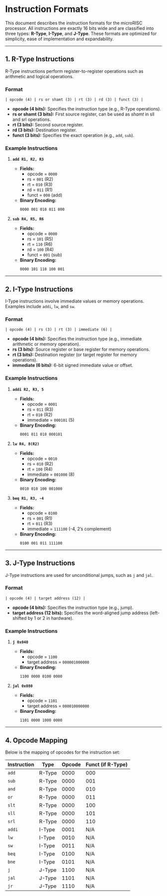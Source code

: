 # Instruction Formats

This document describes the instruction formats for the microRISC processor. All instructions are exactly 16 bits wide and are classified into three types: **R-Type**, **I-Type**, and **J-Type**. These formats are optimized for simplicity, ease of implementation and expandability.

---

## **1. R-Type Instructions**
R-Type instructions perform register-to-register operations such as arithmetic and logical operations.

### **Format**
```
| opcode (4) | rs or shamt (3) | rt (3) | rd (3) | funct (3) |
```
- **opcode (4 bits):** Specifies the instruction type (e.g., R-Type operations).
- **rs or shamt (3 bits):** First source register, can be used as *shamt* in sll and srl operations.
- **rt (3 bits):** Second source register.
- **rd (3 bits):** Destination register.
- **funct (3 bits):** Specifies the exact operation (e.g., `add`, `sub`).

### **Example Instructions**
1. **`add R1, R2, R3`**
   - **Fields:**
     - opcode = `0000`
     - rs = `001` (R2)
     - rt = `010` (R3)
     - rd = `011` (R1)
     - funct = `000` (add)
   - **Binary Encoding:**
     ```
     0000 001 010 011 000
     ```

2. **`sub R4, R5, R6`**
   - **Fields:**
     - opcode = `0000`
     - rs = `101` (R5)
     - rt = `110` (R6)
     - rd = `100` (R4)
     - funct = `001` (sub)
   - **Binary Encoding:**
     ```
     0000 101 110 100 001
     ```

---

## **2. I-Type Instructions**
I-Type instructions involve immediate values or memory operations. Examples include `addi`, `lw`, and `sw`.

### **Format**
```
| opcode (4) | rs (3) | rt (3) | immediate (6) |
```
- **opcode (4 bits):** Specifies the instruction type (e.g., immediate arithmetic or memory operation).
- **rs (3 bits):** Source register or base register for memory operations.
- **rt (3 bits):** Destination register (or target register for memory operations).
- **immediate (6 bits):** 6-bit signed immediate value or offset.

### **Example Instructions**
1. **`addi R2, R3, 5`**
   - **Fields:**
     - opcode = `0001`
     - rs = `011` (R3)
     - rt = `010` (R2)
     - immediate = `000101` (5)
   - **Binary Encoding:**
     ```
     0001 011 010 000101
     ```

2. **`lw R4, 8(R2)`**
   - **Fields:**
     - opcode = `0010`
     - rs = `010` (R2)
     - rt = `100` (R4)
     - immediate = `001000` (8)
   - **Binary Encoding:**
     ```
     0010 010 100 001000
     ```

3. **`beq R1, R3, -4`**
   - **Fields:**
     - opcode = `0100`
     - rs = `001` (R1)
     - rt = `011` (R3)
     - immediate = `111100` (-4, 2’s complement)
   - **Binary Encoding:**
     ```
     0100 001 011 111100
     ```

---

## **3. J-Type Instructions**
J-Type instructions are used for unconditional jumps, such as `j` and `jal`.

### **Format**
```
| opcode (4) | target address (12) |
```
- **opcode (4 bits):** Specifies the instruction type (e.g., jump).
- **target address (12 bits):** Specifies the word-aligned jump address (left-shifted by 1 or 2 in hardware).

### **Example Instructions**
1. **`j 0x040`**
   - **Fields:**
     - opcode = `1100`
     - target address = `000001000000`
   - **Binary Encoding:**
     ```
     1100 0000 0100 0000
     ```

2. **`jal 0x080`**
   - **Fields:**
     - opcode = `1101`
     - target address = `000010000000`
   - **Binary Encoding:**
     ```
     1101 0000 1000 0000
     ```

---

## **4. Opcode Mapping**
Below is the mapping of opcodes for the instruction set:

| Instruction | Type   | Opcode | Funct (if R-Type) |
|-------------|--------|--------|-------------------|
| `add`       | R-Type | 0000   | 000               |
| `sub`       | R-Type | 0000   | 001               |
| `and`       | R-Type | 0000   | 010               |
| `or`        | R-Type | 0000   | 011               |
| `slt`       | R-Type | 0000   | 100               |
| `sll`       | R-Type | 0000   | 101               |
| `srl`       | R-Type | 0000   | 110               |
| `addi`      | I-Type | 0001   | N/A               |
| `lw`        | I-Type | 0010   | N/A               |
| `sw`        | I-Type | 0011   | N/A               |
| `beq`       | I-Type | 0100   | N/A               |
| `bne`       | I-Type | 0101   | N/A               |
| `j`         | J-Type | 1100   | N/A               |
| `jal`       | J-Type | 1101   | N/A               |
| `jr`        | J-Type | 1110   | N/A               |


